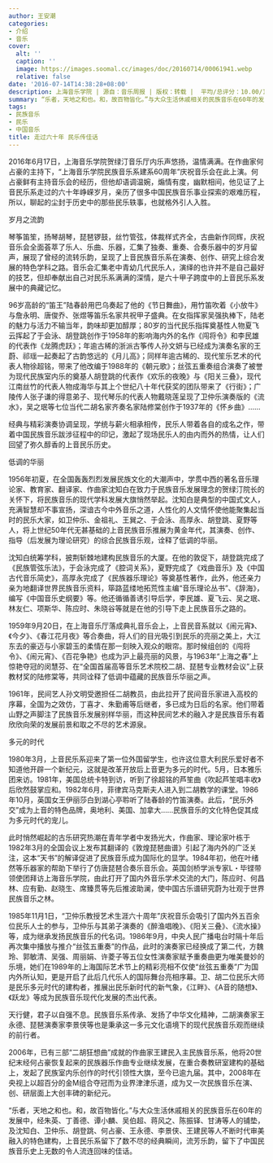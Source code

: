 ```yaml
---
author: 王安潮
categories:
- 介绍
- 音乐
cover:
  alt: ''
  caption: ''
  image: https://images.soomal.cc/images/doc/20160714/00061941.webp
  relative: false
date: '2016-07-14T14:38:28+08:00'
description: 上海音乐学院 | 源自：音乐周报 | 版权：转载 |  平均/总评分：10.00/10
summary: “乐者，天地之和也。和，故百物皆化。”与大众生活休戚相关的民族音乐在60年的发展中，经朱英、丁善德、谭小麟、吴伯超、蒋风之、陈振铎、甘涛等人的铺垫，及沈知白、卫仲乐、胡登跳、何占豪、王永德、李景侠、王建民等人不断时代审美融入的特色建构……
tags:
- 民族音乐
- 民乐
- 中国音乐
title: 走过六十年 民乐传佳话
---
```


2016年6月17日，上海音乐学院贺绿汀音乐厅内乐声悠扬，温情满满。在作曲家何占豪的主持下，“上海音乐学院民族音乐系建系60周年”庆祝音乐会在此上演。何占豪鲜有主持音乐会的经历，但他却语调温婉，煽情有度，幽默相间，他见证了上音民乐系走过的六十年峥嵘岁月，亲历了很多中国民族音乐事业探索的艰难历程，所以，聊起的尘封于历史中的那些民乐轶事，也就格外引人入胜。

岁月之流韵

琴筝笛笙，扬琴胡琴，琵琶锣鼓，丝竹管弦，体裁样式齐全，古曲新作同辉，庆祝音乐会全面荟萃了乐人、乐曲、乐器，汇集了独奏、重奏、合奏乐器中的岁月留声，展现了曾经的流转乐韵，呈现了上音民族音乐系在演奏、创作、研究上综合发展的特色学科之路。音乐会汇集老中青幼几代民乐人，演绎的也许并不是自己最好的技艺，但却奉献出自己对民乐系满满的深情，是六十甲子跨度中的上音民乐系发展中的典藏记忆。

96岁高龄的“笛王”陆春龄用巴乌奏起了他的《节日舞曲》，用竹笛吹着《小放牛》与詹永明、唐俊乔、张煜等笛乐名家共祝甲子盛典。在女指挥家吴强执棒下，陆老的魅力与活力不输当年，韵味却更加醇厚；80岁的当代民乐指挥奠基性人物夏飞云挥起了于会泳、胡登跳创作于1958年的影响海内外的名作《闯将令》和李民雄的代表作《龙腾虎跃》；年逾古稀的浙派古筝传人孙文妍与已经成为演奏名家的王蔚、祁瑶一起奏起了古韵悠远的《月儿高》；同样年逾古稀的、现代笙乐艺术的代表人物徐超铭，带来了他改编于1988年的《朝元歌》；丝弦五重奏组合演奏了被誉为现代民族室内乐的奠基人胡登跳的代表作《欢乐的夜晚》与《阳关三叠》，现代江南丝竹的代表人物成海华与其上个世纪八十年代获奖的团队带来了《行街》；广陵传人张子谦的得意弟子、现代琴乐的代表人物戴晓莲呈现了卫仲乐演奏版的《流水》，吴之珉等七位当代二胡名家齐奏名家陆修棠创作于1937年的《怀乡曲》……

经典与精彩演奏协调呈现，学统与薪火相承相传，民乐人带着各自的成名之作，带着中国民族音乐跋涉征程中的印记，激起了现场民乐人的由内而外的热情，让人们回望了弥久醇香的上音民乐历史。

低调的华丽

1956年初夏，在全国轰轰烈烈发展民族文化的大潮声中，学贯中西的著名音乐理论家、教育家、翻译家、作曲家沈知白在致力于民族音乐发展理念的贺绿汀院长的关怀下，将民族音乐的现代学科发展大旗悄然举起。沈知白是典型的中国式文人，充满智慧却不事宣扬，深谙古今中外音乐之道，人性化的人文情怀使他能聚集起当时的民乐大家，如卫仲乐、金祖礼、王巽之、于会泳、高厚永、胡登跳、夏野等人，将上世纪50年代无甚基础的上音民族音乐推展为黄金年代，其演奏、创作、指导（后发展为理论研究）的综合民族音乐观，诠释了低调的华丽。

沈知白统筹学科，披荆斩棘地建构民族音乐的大厦。在他的敦促下，胡登跳完成了《民族管弦乐法》，于会泳完成了《腔词关系》，夏野完成了《戏曲音乐》及《中国古代音乐简史》，高厚永完成了《民族器乐理论》等奠基性著作，此外，他还亲力亲为地翻译世界民族音乐资料，筚路蓝缕地拓荒性主编“音乐理论丛书”、《辞海》，编写《中国音乐史纲要》等。他还循循善诱引导后学，李民雄、夏飞云、吴之珉、林友仁、项斯华、陈应时、朱晓谷等就是在他的引导下走上民族音乐之路的。

1959年9月20日，在上海音乐厅落成典礼音乐会上，上音民音系就以《闹元宵》、《今夕》、《春江花月夜》等合奏曲，将人们的目光吸引到民乐的亮丽之美上，大江东去的豪迈与小家碧玉的柔情在那一刻映入观众的眼帘。那时候组创的《闯将令》、《闹元宵》、《百花争艳》也成为沪上最亮丽的风景，与1963年“上海之春”上惊艳夺冠的闵慧芬、在“全国首届高等音乐艺术院校二胡、琵琶专业教材会议”上获教材奖的陆修棠等，共同诠释了低调中蕴藏的民族音乐华丽之声。

1961年，民间艺人孙文明受邀担任二胡教员，由此拉开了民间音乐家进入高校的序幕，全国为之效仿，丁喜才、朱勤甫等后继者，多已成为日后的名家。他们带着山野之声脚注了民族音乐发展别样华丽，而这种民间艺术的融入才是民族音乐有着欣欣向荣的发展前景和取之不尽的艺术源泉。

多元的时代

1980年3月，上音民乐系迎来了第一位外国留学生，也许这位意大利民乐爱好者不知道他开辟一个新纪元，这就是改革开放后上音更为多元的时代。5月，日本雅乐团来访。1981年，美国总统卡特到访，听到了徐超铭的芦笙曲《吹起芦笙唱丰收》后欣然鼓掌应和。1982年6月，菲律宾马克斯夫人进入到二胡教学的课堂。1986年10月，英国女王伊丽莎白到湖心亭聆听了陆春龄的竹笛演奏。此后，“民乐外交”成为上音的特色品牌，奥地利、美国、加拿大……民族音乐的文化特色促其成为多元时代的宠儿。

此时悄然崛起的古乐研究热潮在青年学者中发扬光大，作曲家、理论家叶栋于1982年3月的全国会议上发布其翻译的《敦煌琵琶曲谱》引起了海内外的广泛关注，这本“天书”的解译促进了民族音乐成为国际化的显学。1984年初，他在叶绪然等乐器家的帮助下举行了仿唐琵琶合奏乐音乐会。英国剑桥学派专家L・毕铿带领使团拜访上海音乐学院，由此打开了国内外音乐学术交流的大门，陈应时、何昌林、应有勤、赵晓生、席臻贯等先后推波助澜，使中国古乐谱研究蔚为壮观于世界民族音乐之林。

1985年11月1日，“卫仲乐教授艺术生涯六十周年”庆祝音乐会吸引了国内外五百余位民乐人士的参与，卫仲乐与其弟子演奏的《醉渔唱晚》、《阳关三叠》、《流水操》等，成为继承发扬民族音乐的代名词。1986年9月，中央人民广播电台时隔十年后再次集中播放与推介“丝弦五重奏”的作品，此时的演奏家已经换成了第二代，方魏玲、郭敏清、吴强、周丽娟、许菱子等五位女性演奏家赋予重奏曲更为唯美曼妙的乐境，她们在1989年的上海国际艺术节上的精彩亮相不仅使“丝弦五重奏”广为国内外所认知，更是开启了此后几代乐人的国际舞台亮相序幕。卫、胡二位民乐大师是民乐多元时代的建构者，推展出民乐新时代的新气象，《江畔》、《A音的随想》、《跃龙》等成为民族音乐现代化发展的杰出代表。

天行健，君子以自强不息。民族音乐系传承、发扬了中华文化精神，二胡演奏家王永德、琵琶演奏家李景侠等也是秉承这一多元文化语境下的现代民族音乐观而继续的前行者。

2006年，已有三部“二胡狂想曲”成就的作曲家王建民入主民族音乐系，他将20世纪末经何占豪恢复起来的民族器乐作曲专业继续发展，在重合奏教研室建构的基础上，发起了民族室内乐创作的时代引领性大旗，至今已逾九届。其中，2008年在央视上以超百分的金M组合夺冠而为业界津津乐道，成为又一次民族音乐在演、创、研层面上大创丰碑的新纪元。

“乐者，天地之和也。和，故百物皆化。”与大众生活休戚相关的民族音乐在60年的发展中，经朱英、丁善德、谭小麟、吴伯超、蒋风之、陈振铎、甘涛等人的铺垫，及沈知白、卫仲乐、胡登跳、何占豪、王永德、李景侠、王建民等人不断时代审美融入的特色建构，上音民乐系留下了数不尽的经典瞬间，流芳乐韵，留下了中国民族音乐史上无数的令人流连回味的佳话。